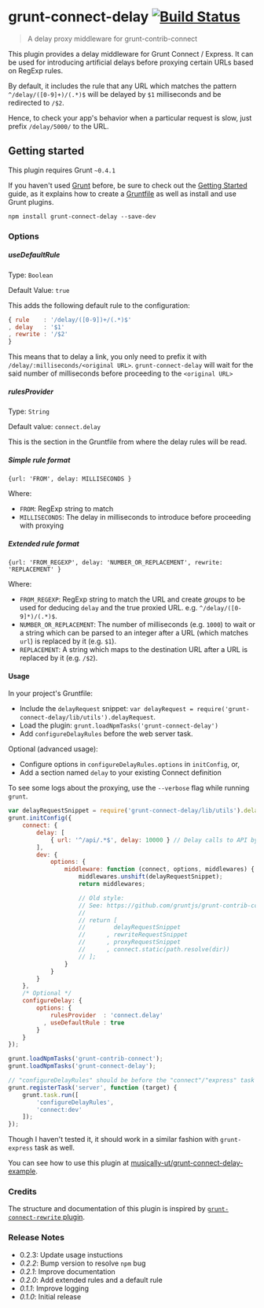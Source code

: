 # grunt-connect-delay [![Build Status](https://travis-ci.org/musically-ut/grunt-connect-delay.png?branch=master)](https://travis-ci.org/musically-ut/grunt-connect-delay)

> A delay proxy middleware for grunt-contrib-connect

This plugin provides a delay middleware for Grunt Connect / Express. It can be
used for introducing artificial delays before proxying certain URLs based on
RegExp rules.

By default, it includes the rule that any URL which matches the pattern
`^/delay/([0-9]+)/(.*)$` will be delayed by `$1` milliseconds and be redirected
to `/$2`.

Hence, to check your app's behavior when a particular request is slow, just
prefix `/delay/5000/` to the URL.

## Getting started

This plugin requires Grunt `~0.4.1`

If you haven't used [Grunt](http://gruntjs.com/) before, be sure to check out
the [Getting Started](http://gruntjs.com/getting-started) guide, as it explains
how to create a [Gruntfile](http://gruntjs.com/sample-gruntfile) as well as
install and use Grunt plugins.

```shell
npm install grunt-connect-delay --save-dev
```

### Options

##### useDefaultRule
Type: `Boolean`

Default Value: `true`

This adds the following default rule to the configuration:

```js
{ rule    : '/delay/([0-9])+/(.*)$'
, delay   : '$1'
, rewrite : '/$2'
}
```

This means that to delay a link, you only need to prefix it with
`/delay/:milliseconds/<original URL>`. `grunt-connect-delay` will wait for the
said number of milliseconds before proceeding to the `<original URL>`

##### rulesProvider
Type: `String`

Default value: `connect.delay`

This is the section in the Gruntfile from where the delay rules will be read.

##### Simple rule format

`{url: 'FROM', delay: MILLISECONDS }`

Where:
 * `FROM`: RegExp string to match
 * `MILLISECONDS`: The delay in milliseconds to introduce before proceeding with proxying


##### Extended rule format

`{url: 'FROM_REGEXP', delay: 'NUMBER_OR_REPLACEMENT', rewrite: 'REPLACEMENT' }`

Where:
 - `FROM_REGEXP`: RegExp string to match the URL and create _groups_ to be used for deducing `delay` and the true proxied URL. e.g. `^/delay/([0-9]*)/(.*)$`.
 - `NUMBER_OR_REPLACEMENT`: The number of milliseconds (e.g. `1000`) to wait or a string which can be parsed to an integer after a URL (which matches `url`) is replaced by it (e.g. `$1`).
 - `REPLACEMENT`: A string which maps to the destination URL after a URL is replaced by it (e.g. `/$2`).


#### Usage

In your project's Gruntfile:
 * Include the `delayRequest` snippet: `var delayRequest = require('grunt-connect-delay/lib/utils').delayRequest`.
 * Load the plugin: `grunt.loadNpmTasks('grunt-connect-delay')`
 * Add `configureDelayRules` before the web server task.

Optional (advanced usage):
 * Configure options in `configureDelayRules.options` in `initConfig`, or,
 * Add a section named `delay` to your existing Connect definition

To see some logs about the proxying, use the `--verbose` flag while running
`grunt`.

```js
var delayRequestSnippet = require('grunt-connect-delay/lib/utils').delayRequest;
grunt.initConfig({
    connect: {
        delay: [
            { url: '^/api/.*$', delay: 10000 } // Delay calls to API by 10sec
        ],
        dev: {
            options: {
                middleware: function (connect, options, middlewares) {
                    middlewares.unshift(delayRequestSnippet);
                    return middlewares;

                    // Old style:
                    // See: https://github.com/gruntjs/grunt-contrib-connect/issues/114
                    // 
                    // return [
                    //        delayRequestSnippet
                    //      , rewriteRequestSnippet
                    //      , proxyRequestSnippet
                    //      , connect.static(path.resolve(dir))
                    // ];
                }
            }
        }
    },
    /* Optional */
    configureDelay: {
        options: {
            rulesProvider  : 'connect.delay'
          , useDefaultRule : true
        }
    }
});

grunt.loadNpmTasks('grunt-contrib-connect');
grunt.loadNpmTasks('grunt-connect-delay');

// "configureDelayRules" should be before the "connect"/"express" task
grunt.registerTask('server', function (target) {
    grunt.task.run([
        'configureDelayRules',
        'connect:dev'
    ]);
});
```

Though I haven't tested it, it should work in a similar fashion with
`grunt-express` task as well.

You can see how to use this plugin at 
[musically-ut/grunt-connect-delay-example](https://github.com/musically-ut/grunt-connect-delay-example).

### Credits

The structure and documentation of this plugin is inspired by
[`grunt-connect-rewrite` plugin](https://github.com/viart/grunt-connect-rewrite).

### Release Notes

 - 0.2.3: Update usage instuctions
 - _0.2.2_: Bump version to resolve `npm` bug
 - _0.2.1_: Improve documentation
 - _0.2.0_: Add extended rules and a default rule
 - _0.1.1_: Improve logging
 - _0.1.0_: Initial release

